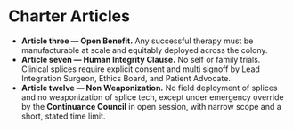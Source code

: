 # Charter Articles

- **Article three — Open Benefit.** Any successful therapy must be manufacturable at scale and equitably deployed across the colony.  
- **Article seven — Human Integrity Clause.** No self or family trials. Clinical splices require explicit consent and multi signoff by Lead Integration Surgeon, Ethics Board, and Patient Advocate.  
- **Article twelve — Non Weaponization.** No field deployment of splices and no weaponization of splice tech, except under emergency override by the **Continuance Council** in open session, with narrow scope and a short, stated time limit.
